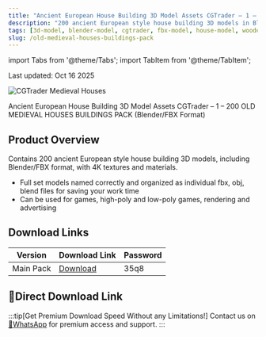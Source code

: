 ```yaml
---
title: "Ancient European House Building 3D Model Assets CGTrader – 1 – 200 OLD MEDIEVAL HOUSES BUILDINGS PACK (Blender/FBX Format)"
description: "200 ancient European style house building 3D models in Blender/FBX format with 4K textures and materials."
tags: [3d-model, blender-model, cgtrader, fbx-model, house-model, wooden-house]
slug: /old-medieval-houses-buildings-pack
---
```


import Tabs from '@theme/Tabs';
import TabItem from '@theme/TabItem';

Last updated: Oct 16 2025

![CGTrader Medieval Houses](https://www.gfxcamp.com/wp-content/uploads/2025/10/CGTrader-1-200-OLD-MEDIEVAL-HOUSES-BUILDINGS-PACK.jpg)

Ancient European House Building 3D Model Assets CGTrader – 1 – 200 OLD MEDIEVAL HOUSES BUILDINGS PACK (Blender/FBX Format)

## Product Overview

Contains 200 ancient European style house building 3D models, including Blender/FBX format, with 4K textures and materials.

- Full set models named correctly and organized as individual fbx, obj, blend files for saving your work time
- Can be used for games, high-poly and low-poly games, rendering and advertising

## Download Links

| Version | Download Link | Password |
|--------|---------------|----------|
| Main Pack | [Download](https://pan.baidu.com/s/1gt65SMHuzqZ6XaDh9Vaucg?pwd=35q8) | 35q8 |

## 🚀Direct Download Link
:::tip[Get Premium Download Speed Without any Limitations!]
Contact us on [💬WhatsApp](https://wa.me/+8613237610083) for premium  access and support.
:::
